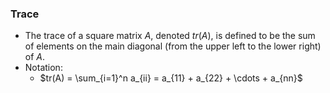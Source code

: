 ### Trace
- The trace of a square matrix $A$, denoted $tr(A)$, is defined to be the sum of elements on the main diagonal (from the upper left to the lower right) of $A$. 
- Notation:
	- $tr(A) = \sum_{i=1}^n a_{ii} = a_{11} + a_{22} + \cdots + a_{nn}$
